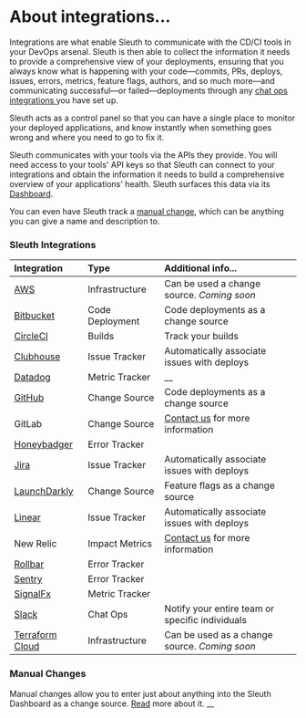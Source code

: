 # About integrations...

Integrations are what enable Sleuth to communicate with the CD/CI tools in your DevOps arsenal. Sleuth is then able to collect the information it needs to provide a comprehensive view of your deployments, ensuring that you always know what is happening with your code—commits, PRs, deploys, issues, errors, metrics, feature flags, authors, and so much more—and communicating successful—or failed—deployments through any [chat ops integrations ](about-integrations.md#chat-ops)you have set up. 

Sleuth acts as a control panel so that you can have a single place to monitor your deployed applications, and know instantly when something goes wrong and where you need to go to fix it. 

Sleuth communicates with your tools via the APIs they provide. You will need access to your tools' API keys so that Sleuth can connect to your integrations and obtain the information it needs to build a comprehensive overview of your applications' health. Sleuth surfaces this data via its [Dashboard](../dashboard.md).  

You can even have Sleuth track a [manual change](manual-changes.md), which can be anything you can give a name and description to. 

### Sleuth Integrations

| Integration | Type | Additional info... |
| :--- | :--- | :--- |
| [AWS](change-sources/infrastructure/aws.md) | Infrastructure | Can be used a change source. _Coming soon_ |
| [Bitbucket](change-sources/code-deployment/bitbucket.md) | Code Deployment | Code deployments as a change source |
| [CircleCI](builds/circleci.md) | Builds | Track your builds |
| [Clubhouse](issue-trackers/clubhouse.md) | Issue Tracker | Automatically associate issues with deploys |
| [Datadog](impact-sources/metrics/datadog.md) | Metric Tracker | \_\_ |
| [GitHub](change-sources/code-deployment/github.md) | Change Source | Code deployments as a change source |
| GitLab | Change Source | [Contact us](mailto:support@sleuth.io?subject=Interested%20in%20New%20Relic%20integration) for more information |
| [Honeybadger](impact-sources/errors/honeybadger.md) | Error Tracker |  |
| [Jira](issue-trackers/jira.md) | Issue Tracker | Automatically associate issues with deploys |
| [LaunchDarkly](change-sources/feature-flags/launchdarkly.md) | Change Source | Feature flags as a change source |
| [Linear](issue-trackers/linear.md) | Issue Tracker | Automatically associate issues with deploys |
| New Relic | Impact Metrics | [Contact us](mailto:support@sleuth.io?subject=Interested%20in%20New%20Relic%20integration) for more information |
| [Rollbar](impact-sources/errors/rollbar.md) | Error Tracker |  |
| [Sentry](impact-sources/errors/sentry.md) | Error Tracker |  |
| [SignalFx](impact-sources/metrics/signalfx.md) | Metric Tracker |  |
| [Slack](chat-ops/slack.md) | Chat Ops | Notify your entire team or specific individuals |
| [Terraform Cloud](change-sources/infrastructure/terraform-cloud.md) | Infrastructure | Can be used as a change source. _Coming soon_ |

### Manual Changes

Manual changes allow you to enter just about anything into the Sleuth Dashboard as a change source. [Read](manual-changes.md) more about it.  __

